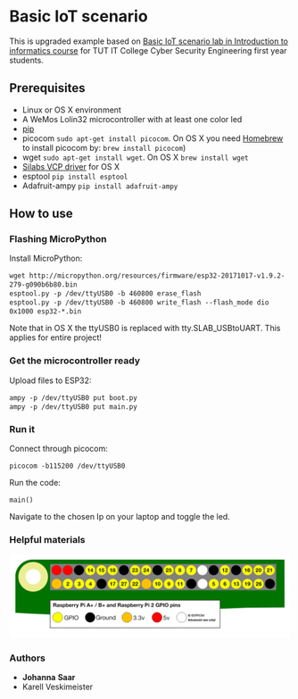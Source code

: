 # Basic IoT scenario
This is upgraded example based on [Basic IoT scenario lab in Introduction to informatics course](https://wiki.itcollege.ee/index.php/Category:I600_Introduction_to_Computers_and_Informatics#Assignment:_Set_up_basic_IoT_scenario) for TUT IT College Cyber Security Engineering first year students.


## Prerequisites
* Linux or OS X environment
* A WeMos Lolin32 microcontroller with at least one color led
* [pip](https://pip.pypa.io/en/stable/)
* picocom ``sudo apt-get install picocom``. On OS X you need [Homebrew](https://brew.sh/) to install picocom by: ``brew install picocom``)
* wget ``sudo apt-get install wget``. On OS X ``brew install wget``
* [Silabs VCP driver](https://www.silabs.com/products/development-tools/software/usb-to-uart-bridge-vcp-drivers) for OS X
* esptool ``pip install esptool``
* Adafruit-ampy ``pip install adafruit-ampy``

## How to use
### Flashing MicroPython

Install MicroPython:
```
wget http://micropython.org/resources/firmware/esp32-20171017-v1.9.2-279-g090b6b80.bin
esptool.py -p /dev/ttyUSB0 -b 460800 erase_flash
esptool.py -p /dev/ttyUSB0 -b 460800 write_flash --flash_mode dio 0x1000 esp32-*.bin
```

Note that in OS X the ttyUSB0 is replaced with tty.SLAB_USBtoUART. This applies for entire project!
### Get the microcontroller ready

Upload files to ESP32:
```
ampy -p /dev/ttyUSB0 put boot.py
ampy -p /dev/ttyUSB0 put main.py
```

### Run it
Connect through picocom:
```
picocom -b115200 /dev/ttyUSB0
```


Run the code:
```
main()
```

Navigate to the chosen Ip on your laptop and toggle the led.

### Helpful materials 
![Pic of pins](img/gpio-numbers-pi2.png)

### Authors
* **Johanna** **Saar**
* Karell Veskimeister